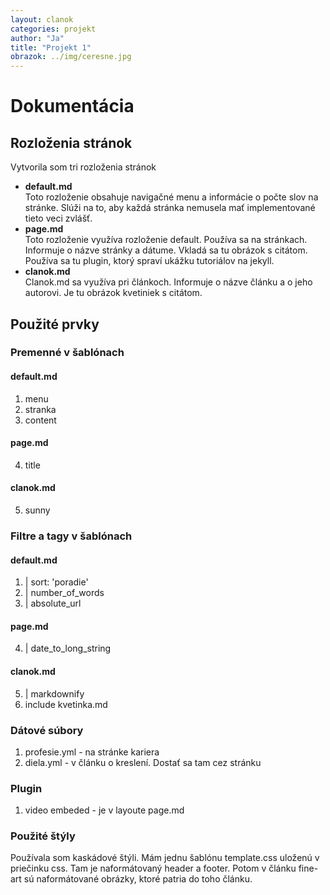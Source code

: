 ```yaml
---
layout: clanok
categories: projekt
author: "Ja"
title: "Projekt 1"
obrazok: ../img/ceresne.jpg
---
```

# Dokumentácia

## Rozloženia stránok

Vytvorila som tri rozloženia stránok

* **default.md**  
Toto rozloženie obsahuje navigačné menu a informácie o počte slov na stránke. Slúži na to, aby každá stránka nemusela mať implementované
tieto veci zvlášť.  
* **page.md**  
Toto rozloženie využíva rozloženie default. Používa sa na stránkach. Informuje o názve stránky a dátume.  Vkladá sa tu obrázok s citátom. 
Používa sa tu plugin, ktorý spraví ukážku tutoriálov na jekyll. 
* **clanok.md**  
Clanok.md sa využíva pri článkoch. Informuje o názve článku a o jeho autorovi. Je tu obrázok kvetiniek s citátom.

## Použité prvky

### Premenné v šablónach
#### default.md

1. menu
2. stranka
3. content

#### page.md

4. title

#### clanok.md

5. sunny

### Filtre a tagy v šablónach
#### default.md
1. \| sort: 'poradie'
2. \| number_of_words
3. \| absolute_url
#### page.md
4. \| date_to_long_string
#### clanok.md
5. \| markdownify
6. include kvetinka.md

### Dátové súbory
1. profesie.yml - na stránke kariera
2. diela.yml - v článku o kreslení. Dostať sa tam cez stránku 

### Plugin
1. video embeded - je v layoute page.md

### Použité štýly
Používala som kaskádové štýli. Mám jednu šablónu template.css uloženú v priečinku css. Tam je naformátovaný header a footer. Potom v článku
fine-art sú naformátované obrázky, ktoré patria do toho článku.

